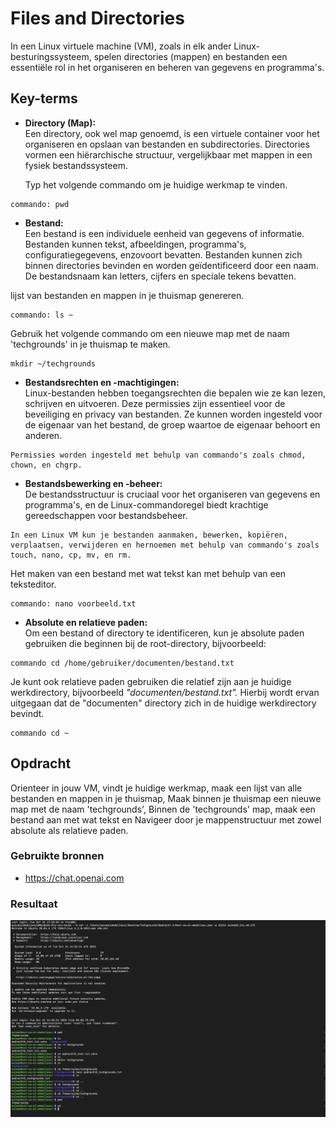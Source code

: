 # Files and Directories 
In een Linux virtuele machine (VM), zoals in elk ander Linux-besturingssysteem, spelen directories (mappen) en bestanden een essentiële rol in het organiseren en beheren van gegevens en programma's.

## Key-terms
* __Directory (Map):__    
Een directory, ook wel map genoemd, is een virtuele container voor het organiseren en opslaan van bestanden en subdirectories. Directories vormen een hiërarchische structuur, vergelijkbaar met mappen in een fysiek bestandssysteem.  
  
  Typ het volgende commando om je huidige werkmap te vinden. 
``` 
commando: pwd  
```

* __Bestand:__    
Een bestand is een individuele eenheid van gegevens of informatie. Bestanden kunnen tekst, afbeeldingen, programma's, configuratiegegevens, enzovoort bevatten. Bestanden kunnen zich binnen directories bevinden en worden geïdentificeerd door een naam. De bestandsnaam kan letters, cijfers en speciale tekens bevatten.    

lijst van bestanden en mappen in je thuismap genereren.
```
commando: ls ~
```
  Gebruik het volgende commando om een nieuwe map met de naam 'techgrounds' in je thuismap te maken.   
```
mkdir ~/techgrounds
```
* __Bestandsrechten en -machtigingen:__   
Linux-bestanden hebben toegangsrechten die bepalen wie ze kan lezen, schrijven en uitvoeren. Deze permissies zijn essentieel voor de beveiliging en privacy van bestanden. Ze kunnen worden ingesteld voor de eigenaar van het bestand, de groep waartoe de eigenaar behoort en anderen.

```
Permissies worden ingesteld met behulp van commando's zoals chmod, chown, en chgrp.
```
* __Bestandsbewerking en -beheer:__    
De bestandsstructuur is cruciaal voor het organiseren van gegevens en programma's, en de Linux-commandoregel biedt krachtige gereedschappen voor bestandsbeheer.
```
In een Linux VM kun je bestanden aanmaken, bewerken, kopiëren, verplaatsen, verwijderen en hernoemen met behulp van commando's zoals touch, nano, cp, mv, en rm.  
```  
Het maken van een bestand met wat tekst kan met behulp van een teksteditor. 
```
commando: nano voorbeeld.txt
```  

* __Absolute en relatieve paden:__   
Om een bestand of directory te identificeren, kun je absolute paden gebruiken die beginnen bij de root-directory, bijvoorbeeld:   

```
commando cd /home/gebruiker/documenten/bestand.txt  
```  

  Je kunt ook relatieve paden gebruiken die relatief zijn aan je huidige werkdirectory, bijvoorbeeld *"documenten/bestand.txt".* Hierbij wordt ervan uitgegaan dat de "documenten" directory zich in de huidige werkdirectory bevindt.

```
commando cd ~
```

## Opdracht  
Orienteer in jouw VM, vindt je huidige werkmap, maak een lijst van alle bestanden en mappen in je thuismap, Maak binnen je thuismap een nieuwe map met de naam 'techgrounds', Binnen de 'techgrounds' map, maak een bestand aan met wat tekst en Navigeer door je mappenstructuur met zowel absolute als relatieve paden. 
### Gebruikte bronnen
* https://chat.openai.com  


### Resultaat
![SS.2_Inloggen](../00_includes/01_Linux/3.filesAndDirectories.png)  


